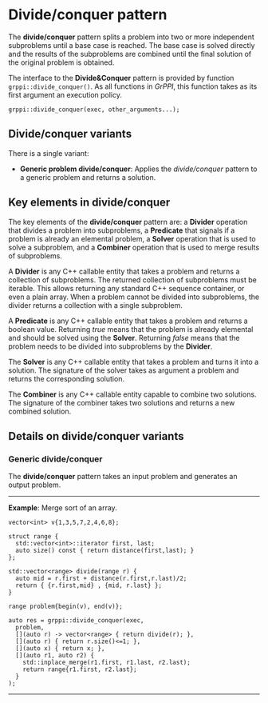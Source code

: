 # Divide/conquer pattern

The **divide/conquer** pattern splits a problem into two or more independent
subproblems until a base case is reached. The base case is solved directly and
the results of the subproblems are combined until the final solution of the
original problem is obtained.

The interface to the **Divide&Conquer** pattern is provided by function
`grppi::divide_conquer()`. As all functions in *GrPPI*, this function takes as
its first argument an execution policy.

~~~{.cpp}
grppi::divide_conquer(exec, other_arguments...);
~~~

## Divide/conquer variants

There is a single variant:

* **Generic problem  divide/conquer**: Applies the *divide/conquer* pattern to a
  generic problem and returns a solution.

## Key elements in divide/conquer

The key elements of the **divide/conquer** pattern are: a **Divider** operation that
divides a problem into subproblems, a **Predicate** that signals if a problem is already
an elemental problem, a **Solver** operation that is used to solve
a subproblem, and a **Combiner** operation that is used to merge results of
subproblems.

A **Divider** is any C++ callable entity that takes a problem and returns a
collection of subproblems. The returned collection of subproblems must be
iterable. This allows returning any standard C++ sequence container, or even a
plain array. When a problem cannot be divided into subproblems, the divider
returns a collection with a single subproblem.

A **Predicate** is any C++ callable entity that takes a problem and returns a
boolean value. Returning *true* means that the problem is already elemental and
should be solved using the **Solver**. Returning *false* means that the problem 
needs to be divided into subproblems by the **Divider**.

The **Solver** is any C++ callable entity that takes a problem and turns it into
a solution. The signature of the solver takes as argument a problem and returns
the corresponding solution.

The **Combiner** is any C++ callable entity capable to combine two solutions.
The signature of the combiner takes two solutions and returns a new combined solution.

## Details on divide/conquer variants

### Generic divide/conquer

The **divide/conquer** pattern takes an input problem and generates an output problem.

---
**Example**: Merge sort of an array.
~~~{.cpp}
vector<int> v{1,3,5,7,2,4,6,8};

struct range {
  std::vector<int>::iterator first, last;
  auto size() const { return distance(first,last); }
};

std::vector<range> divide(range r) {
  auto mid = r.first + distance(r.first,r.last)/2;
  return { {r.first,mid} , {mid, r.last} };
}

range problem{begin(v), end(v)};

auto res = grppi::divide_conquer(exec,
  problem,
  [](auto r) -> vector<range> { return divide(r); },
  [](auto r) { return r.size()<=1; },
  [](auto x) { return x; },
  [](auto r1, auto r2) {
    std::inplace_merge(r1.first, r1.last, r2.last);
    return range{r1.first, r2.last};
  }
);
~~~
---

